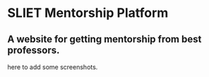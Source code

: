 # SLIET Mentorship Platform

## A website for getting mentorship from best professors.

here to add some screenshots.